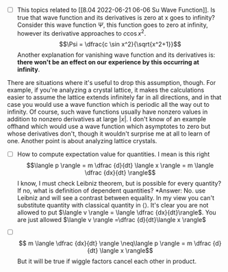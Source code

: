 - [ ] This topics related to [[8.04 2022-06-21 06-06 Su Wave Function]]. Is true that wave function and its derivatives is zero at x goes to infinity? 
Consider this wave function $\Psi$, this function goes to zero at infinity, however its derivative approaches to $c \cos x^2$.
$$\Psi = \dfrac{c \sin x^2}{\sqrt{x^2+1}}$$
Another explanation for vanishing wave function and its derivatives is: **there won't be an effect on our experience by this occurring at infinity**.

There are situations where it's useful to drop this assumption, though. For example, if you're analyzing a crystal lattice, it makes the calculations easier to assume the lattice extends infinitely far in all directions, and in that case you would use a wave function which is periodic all the way out to infinity. Of course, such wave functions usually have nonzero values in addition to nonzero derivatives at large $| x |$. I don't know of an example offhand which would use a wave function which asymptotes to zero but whose derivatives don't, though it wouldn't surprise me at all to learn of one.
Another point is about analyzing lattice crystals.

- [ ] How to compute expectation value for quantities. I mean is this right $$\langle p \rangle = m \dfrac {d}{dt} \langle x \rangle =  m \langle \dfrac {dx}{dt} \rangle$$ I know, I must check Leibniz theorem, but is possible for every quantity? If no, what is definition of dependent quantities? 
*Answer: No. use Leibniz and will see a contrast between equality. In my view you can't substitute quantity  with classical quantity in $\langle \rangle$. It's clear you are not allowed to put $\langle v \rangle = \langle \dfrac {dx}{dt}\rangle$. You are just allowed $\langle v \rangle =\dfrac {d}{dt}\langle x \rangle$ 


- [ ] $$ m \langle \dfrac {dx}{dt} \rangle \neq\langle p \rangle = m \dfrac {d}{dt} \langle x \rangle$$
But it will be true if wiggle factors cancel each other in product.